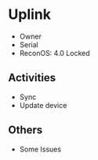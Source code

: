 # Uplink

- Owner
- Serial
- ReconOS: 4.0 Locked

## Activities

- Sync
- Update device


## Others

- Some Issues